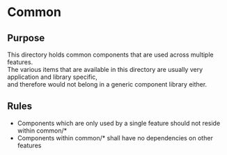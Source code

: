 # Common

## Purpose

This directory holds common components that are used across multiple features.  
The various items that are available in this directory are usually very application and library specific,  
and therefore would not belong in a generic component library either.

## Rules

- Components which are only used by a single feature should not reside within common/\*
- Components within common/\* shall have no dependencies on other features
